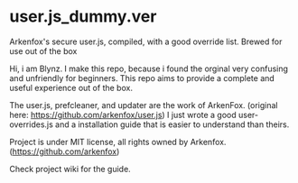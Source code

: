 # user.js_dummy.ver
Arkenfox's secure user.js, compiled, with a good override list. Brewed for use out of the box


Hi, i am Blynz.
I make this repo, because i found the orginal very confusing and unfriendly for beginners.
This repo aims to provide a complete and useful experience out of the box.

The user.js, prefcleaner, and updater are the work of ArkenFox. (original here: https://github.com/arkenfox/user.js)
I just wrote a good user-overrides.js and a installation guide that is easier to understand than theirs.

Project is under MIT license, all rights owned by Arkenfox. (https://github.com/arkenfox)

Check project wiki for the guide.
